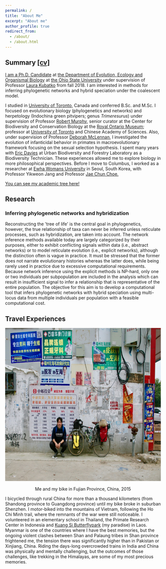 ```yaml
---
permalink: /
title: "About Me"
excerpt: "About me"
author_profile: true
redirect_from: 
  - /about/
  - /about.html
---
```


## Summary <a href="/cv/cv.pdf" target="_blank">[cv]</a>

<div>
<p><a href="https://eeob.osu.edu/people/kong.362">I am a Ph.D. Candidate</a> at <a href="https://eeob.osu.edu">the Department of Evolution, Ecology and Organismal Biology</a> at <a href="https://www.osu.edu">the Ohio State University</a> under supervision of Professor <a href="https://www.asc.ohio-state.edu/kubatko.2/">Laura Kubatko</a> from fall 2018. I am interested in methods for inferring phylogenetic networks and hybrid speciation under the coalescent model.</p>
<p>I studied in <a href="https://www.utoronto.ca">University of Toronto</a>, Canada and conferred B.Sc. and M.Sc. I focused on evolutionary biology (phylogenetics and networks) and herpetology (Indochina green pitvipers; genus <i>Trimeresurus</i>) under supervision of Professor <a href="http://labs.eeb.utoronto.ca/murphy/Starter.html">Robert Murphy</a>, senior curator at the Center for Biodiversity and Conservation Biology at the <a href="https://www.rom.on.ca/en">Royal Ontario Museum</a>; professor at <a href="https://www.utoronto.ca">University of Toronto</a> and Chinese Academy of Sciences. Also, under supervision of Professor <a href="http://www.eeb.utoronto.ca/people/d-faculty/Mclennan.htm">Deborah McLennan</a>, I investigated the evolution of infanticidal behavior in primates in macroevolutionary framework focusing on the sexual selection hypothesis. I spent many years with <a href="http://ericdavies.ca">Eric Davies</a> at Urban Biodiversity and Forestry Laboratory as a Biodiversity Technician. These experiences allowed me to explore biology in more philosophical perspectives. Before I move to Columbus, I worked as a researcher at <a href="http://www.ewha.ac.kr">Ewha Womans University</a> in Seoul, South Korea, with Professor Yikweon Jang and Professor <a href="https://mcz.harvard.edu/people/jae-chun-choe">Jae Chun Choe.</a></p>
<p><a href="/photograph/academictree.html" target="_blank">You can see my academic tree here!</a></p>

</div>

## Research 

### Inferring phylogenetic networks and hybridization

Reconstructing the 'tree of life' is the central goal in phylogenetics, however, the true relationship of taxa can never be inferred unless reticulate processes, such as hybridization, are taken into account. The network inference methods available today are largely categorized by their purposes, either to exhibit conflicting signals within data (i.e., abstract networks) or to model reticulate evolution (i.e., explicit networks), although the distinction often is vague in practice. It must be stressed that the former does not narrate evolutionary histories whereas the latter does, while being rarely used in practice due to excessive computational requirements. Because network inference using the explicit methods is NP-hard, only one or two individuals per subpopulation are included in the analysis which can result in insufficient signal to infer a relationship that is representative of the entire population. The objective for this aim is to develop a computational tool that infers phylogenetic networks with hybrid speciation using multi-locus data from multiple individuals per population with a feasible computational cost. 

## Travel Experiences

<center><p align="center">
  <img width="739" height="493" src="/images/img_9822-1.jpg"><figcaption>Me and my bike in Fujian Province, China, 2015</figcaption>
</p></center>

<p>I bicycled through rural China for more than a thousand kilometers (from Shandong province to Guangdong province) until my bike broke in suburban Shenzhen. I motor-biked into the mountains of Vietnam, following the Ho Chi Minh trail, where the remnants of the war were still noticeable. I volunteered in an elementary school in Thailand, the Primate Research Center in Indonesia and <a href="https://www.facebook.com/Laos.Kuang.Si.Butterflypark/">Kuang Si Butterflypark</a>&nbsp;(my paradise) in Laos. Myanmar is one of the countries where I have the best memories, but the ongoing violent clashes between Shan and Palaung tribes in Shan province frightened me, the tension there was significantly higher than in Pakistan or Xinjiang, China. Riding the days-long overcrowded trains in India and China was physically and mentally challenging, but the outcomes of those challenges, like trekking in the Himalayas, are some of my most precious memories.</p>

<p style="text-align:left"><script type="text/javascript" src="//rf.revolvermaps.com/0/0/6.js?i=5f7qb9psyf3&amp;m=2&amp;c=ff0000&amp;cr1=ffffff&amp;f=arial&amp;l=1&amp;s=300" async="async"></script> </p> 
